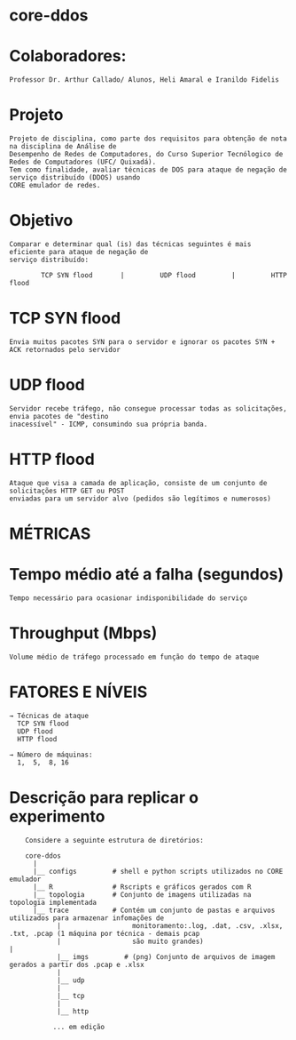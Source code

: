 # core-ddos

# Colaboradores: 
    Professor Dr. Arthur Callado/ Alunos, Heli Amaral e Iranildo Fidelis 

# Projeto
    Projeto de disciplina, como parte dos requisitos para obtenção de nota na disciplina de Análise de 
    Desempenho de Redes de Computadores, do Curso Superior Tecnólogico de Redes de Computadores (UFC/ Quixadá). 
    Tem como finalidade, avaliar técnicas de DOS para ataque de negação de serviço distribuído (DDOS) usando 
    CORE emulador de redes. 
    


# Objetivo
    Comparar e determinar qual (is) das técnicas seguintes é mais eficiente para ataque de negação de 
    serviço distribuído:

 			TCP SYN flood       |         UDP flood         |         HTTP flood

# TCP SYN flood 
    Envia muitos pacotes SYN para o servidor e ignorar os pacotes SYN + ACK retornados pelo servidor  

# UDP flood   
    Servidor recebe tráfego, não consegue processar todas as solicitações, envia pacotes de "destino 
    inacessível" - ICMP, consumindo sua própria banda.  

# HTTP flood 
    Ataque que visa a camada de aplicação, consiste de um conjunto de solicitações HTTP GET ou POST 
    enviadas para um servidor alvo (pedidos são legítimos e numerosos)

# MÉTRICAS

# Tempo médio até a falha (segundos)
    Tempo necessário para ocasionar indisponibilidade do serviço
                   
# Throughput (Mbps)              
    Volume médio de tráfego processado em função do tempo de ataque
    
    
# FATORES E NÍVEIS

    → Técnicas de ataque          
      TCP SYN flood
      UDP flood
      HTTP flood
                   
    → Número de máquinas:  
      1,  5,  8, 16


# Descrição para replicar o experimento

        Considere a seguinte estrutura de diretórios:
        
        core-ddos
          |
          |__ configs         # shell e python scripts utilizados no CORE emulador
          |__ R               # Rscripts e gráficos gerados com R  
          |__ topologia       # Conjunto de imagens utilizadas na topologia implementada 
          |__ trace           # Contém um conjunto de pastas e arquivos utilizados para armazenar infomações de       
                |                  monitoramento:.log, .dat, .csv, .xlsx, .txt, .pcap (1 máquina por técnica - demais pcap 
                |                  são muito grandes)                     |                   
                |__ imgs         # (png) Conjunto de arquivos de imagem gerados a partir dos .pcap e .xlsx 
                |
                |__ udp
                |
                |__ tcp
                |
                |__ http
                
               ... em edição
                    
